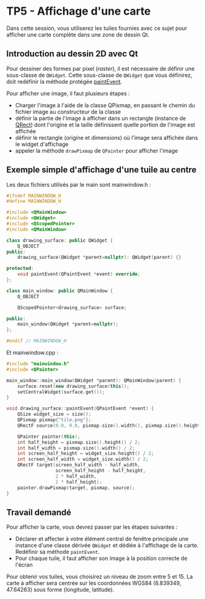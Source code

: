 # TP5 - Affichage d'une carte

Dans cette session, vous utiliserez les tuiles fournies avec ce sujet pour afficher une carte complète dans une zone de dessin Qt.

## Introduction au dessin 2D avec Qt

Pour dessiner des formes par pixel (*raster*), il est nécessaire de définir une sous-classe de `QWidget`. Cette sous-classe de `QWidget` que vous définirez, doit redéfinir la méthode protégée [paintEvent](https://doc.qt.io/qt-6/qwidget.html#paintEvent).

Pour afficher une image, il faut plusieurs étapes :

- Charger l'image à l'aide de la classe QPixmap, en passant le chemin du fichier image au constructeur de la classe
- définir la partie de l'image à afficher dans un rectangle (instance de [QRect](https://doc.qt.io/qt-6/qrect.html)) dont l'origine et la taille définissent quelle portion de l'image est affichée
- définir le rectangle (origine et dimensions) où l'image sera affichée dans le widget d'affichage
- appeler la méthode `drawPixmap` de `QPainter` pour afficher l'image

## Exemple simple d'affichage d'une tuile au centre

Les deux fichiers utilisés par le main sont mainwindow.h :

```cpp
#ifndef MAINWINDOW_H
#define MAINWINDOW_H

#include <QMainWindow>
#include <QWidget>
#include <QScopedPointer>
#include <QMainWindow>

class drawing_surface: public QWidget {
    Q_OBJECT
public:
    drawing_surface(QWidget *parent=nullptr): QWidget(parent) {}

protected:
    void paintEvent(QPaintEvent *event) override;
};

class main_window: public QMainWindow {
    Q_OBJECT

    QScopedPointer<drawing_surface> surface;

public:
    main_window(QWidget *parent=nullptr);
};

#endif // MAINWINDOW_H

```

Et mainwindow.cpp :

```cpp
#include "mainwindow.h"
#include <QPainter>

main_window::main_window(QWidget *parent): QMainWindow(parent) {
    surface.reset(new drawing_surface(this));
    setCentralWidget(surface.get());
}

void drawing_surface::paintEvent(QPaintEvent *event) {
    QSize widget_size = size();
    QPixmap pixmap{"tile.png"};
    QRectF source(0.0, 0.0, pixmap.size().width(), pixmap.size().height());

    QPainter painter(this);
    int half_height = pixmap.size().height() / 2;
    int half_width = pixmap.size().width() / 2;
    int screen_half_height = widget_size.height() / 2;
    int screen_half_width = widget_size.width() / 2;
    QRectF target(screen_half_width - half_width,
                  screen_half_height - half_height,
                  2 * half_width,
                  2 * half_height);
    painter.drawPixmap(target, pixmap, source);
}

```

## Travail demandé

Pour afficher la carte, vous devrez passer par les étapes suivantes :

- Déclarer et affecter à votre élément central de fenêtre principale une instance d'une classe dérivée `QWidget` et dédiée à l'affichage de la carte. Redéfinir sa méthode `paintEvent`.
- Pour chaque tuile, il faut afficher son image à la position correcte de l'écran	
	
Pour obtenir vos tuiles, vous choisirez un niveau de zoom entre 5 et 15. La carte à afficher sera centrée sur les coordonnées WGS84 (6.839349, 47.64263) sous forme (longitude, latitude).
